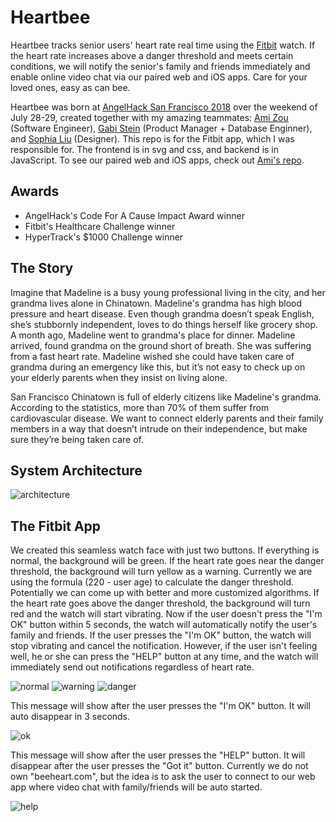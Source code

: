 # Heartbee
Heartbee tracks senior users' heart rate real time using the [Fitbit](www.fitbit.com) watch. If the heart rate increases above a danger threshold and meets certain conditions, we will notify the senior's family and friends immediately and enable online video chat via our paired web and iOS apps. Care for your loved ones, easy as can bee.

Heartbee was born at [AngelHack San Francisco 2018](https://www.eventbrite.com/e/angelhack-san-francisco-hackathon-2018-tickets-45086935237#) over the weekend of July 28-29, created together with my amazing teammates: [Ami Zou](https://github.com/amigomushroom) (Software Engineer), [Gabi Stein](https://github.com/gabistein) (Product Manager + Database Enginner), and [Sophia Liu](https://www.linkedin.com/in/sophialiuinc/) (Designer).
This repo is for the Fitbit app, which I was responsible for. The frontend is in svg and css, and backend is in JavaScript. To see our paired web and iOS apps, check out [Ami's repo](https://github.com/amigomushroom/HeartBee-AngelHackSF2018).

## Awards
+ AngelHack's Code For A Cause Impact Award winner
+ Fitbit's Healthcare Challenge winner
+ HyperTrack's $1000 Challenge winner

## The Story
Imagine that Madeline is a busy young professional living in the city, and her grandma lives alone in Chinatown. Madeline's grandma has high blood pressure and heart disease. Even though grandma doesn’t speak English, she’s stubbornly independent, loves to do things herself like grocery shop. A month ago, Madeline went to grandma's place for dinner. Madeline arrived, found grandma on the ground short of breath. She was suffering from a fast heart rate. Madeline wished she could have taken care of grandma during an emergency like this, but it’s not easy to check up on your elderly parents when they insist on living alone.

San Francisco Chinatown is full of elderly citizens like Madeline's grandma. According to the statistics, more than 70% of them suffer from cardiovascular disease. We want to connect elderly parents and their family members in a way that doesn’t intrude on their independence, but make sure they’re being taken care of.

## System Architecture
![architecture](architecture.png)

## The Fitbit App
We created this seamless watch face with just two buttons. If everything is normal, the background will be green. If the heart rate goes near the danger threshold, the background will turn yellow as a warning. Currently we are using the formula (220 - user age) to calculate the danger threshold. Potentially we can come up with better and more customized algorithms. If the heart rate goes above the danger threshold, the background will turn red and the watch will start vibrating. Now if the user doesn't press the "I'm OK" button within 5 seconds, the watch will automatically notify the user's family and friends. If the user presses the "I'm OK" button, the watch will stop vibrating and cancel the notification. However, if the user isn't feeling well, he or she can press the "HELP" button at any time, and the watch will immediately send out notifications regardless of heart rate.

![normal](normal.png)
![warning](warning.png)
![danger](danger.png)

This message will show after the user presses the "I'm OK" button. It will auto disappear in 3 seconds.

![ok](ok.png)

This message will show after the user presses the "HELP" button. It will disappear after the user presses the "Got it" button. Currently we do not own "beeheart.com", but the idea is to ask the user to connect to our web app where video chat with family/friends will be auto started.

![help](help.png)
